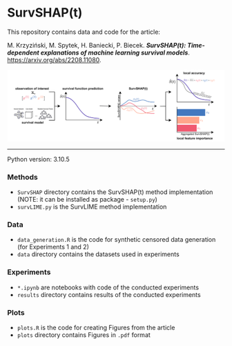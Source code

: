 # SurvSHAP(t)

This repository contains data and code for the article:

M. Krzyziński, M. Spytek, H. Baniecki, P. Biecek. ***SurvSHAP(t): Time-dependent explanations of machine learning survival models***. https://arxiv.org/abs/2208.11080.

![](diagram.png)

<hr/>

Python version: 3.10.5

### Methods 
- `SurvSHAP` directory contains the SurvSHAP(t) method implementation (NOTE: it can be installed as package - `setup.py`) 
- `survLIME.py` is the SurvLIME method implementation

### Data
- `data_generation.R` is the code for synthetic censored data generation (for Experiments 1 and 2)
- `data` directory contains the datasets used in experiments

### Experiments
- `*.ipynb` are notebooks with code of the conducted experiments 
- `results` directory contains results of the conducted experiments

### Plots
- `plots.R` is the code for creating Figures from the article
- `plots` directory contains Figures in `.pdf` format
